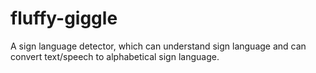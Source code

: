 # fluffy-giggle
A sign language detector, which can understand sign language and can convert text/speech to alphabetical sign language.
